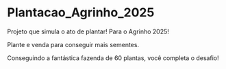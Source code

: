 # Plantacao_Agrinho_2025

Projeto que simula o ato de plantar! Para o Agrinho 2025!

Plante e venda para conseguir mais sementes.

Conseguindo a fantástica fazenda de 60 plantas, você completa o desafio!

